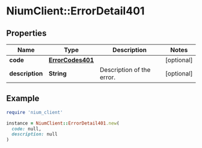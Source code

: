 # NiumClient::ErrorDetail401

## Properties

| Name | Type | Description | Notes |
| ---- | ---- | ----------- | ----- |
| **code** | [**ErrorCodes401**](ErrorCodes401.md) |  | [optional] |
| **description** | **String** | Description of the error. | [optional] |

## Example

```ruby
require 'nium_client'

instance = NiumClient::ErrorDetail401.new(
  code: null,
  description: null
)
```

